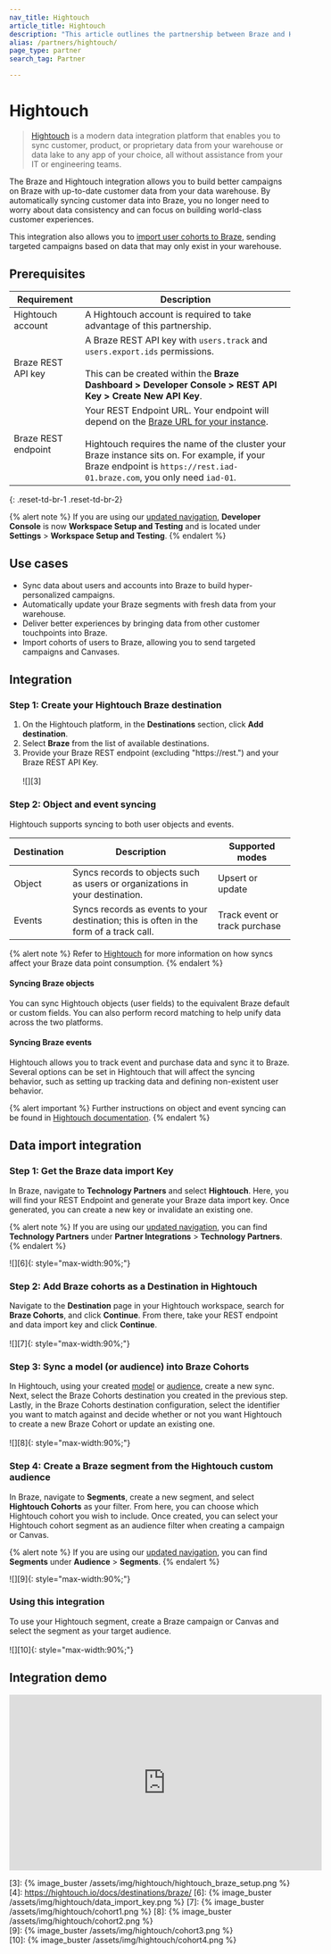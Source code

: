 ```yaml
---
nav_title: Hightouch
article_title: Hightouch
description: "This article outlines the partnership between Braze and Hightouch, a platform to sync your customer data from your warehouse to business tools."
alias: /partners/hightouch/
page_type: partner
search_tag: Partner

---
```


# Hightouch

> [Hightouch][1] is a modern data integration platform that enables you to sync customer, product, or proprietary data from your warehouse or data lake to any app of your choice, all without assistance from your IT or engineering teams.

The Braze and Hightouch integration allows you to build better campaigns on Braze with up-to-date customer data from your data warehouse. By automatically syncing customer data into Braze, you no longer need to worry about data consistency and can focus on building world-class customer experiences. 

This integration also allows you to [import user cohorts to Braze](#data-import-integration), sending targeted campaigns based on data that may only exist in your warehouse.

## Prerequisites

| Requirement | Description |
|---|---|
| Hightouch account | A Hightouch account is required to take advantage of this partnership.
| Braze REST API key | A Braze REST API key with `users.track` and `users.export.ids` permissions. <br><br> This can be created within the **Braze Dashboard > Developer Console > REST API Key > Create New API Key**. |
| Braze REST endpoint  | Your REST Endpoint URL. Your endpoint will depend on the [Braze URL for your instance][2].<br><br>Hightouch requires the name of the cluster your Braze instance sits on. For example, if your Braze endpoint is `https://rest.iad-01.braze.com`, you only need `iad-01`.|
{: .reset-td-br-1 .reset-td-br-2}

{% alert note %}
If you are using our [updated navigation]({{site.baseurl}}/navigation/), **Developer Console** is now **Workspace Setup and Testing** and is located under **Settings** > **Workspace Setup and Testing**.
{% endalert %}

## Use cases

* Sync data about users and accounts into Braze to build hyper-personalized campaigns.
* Automatically update your Braze segments with fresh data from your warehouse.
* Deliver better experiences by bringing data from other customer touchpoints into Braze.
* Import cohorts of users to Braze, allowing you to send targeted campaigns and Canvases. 

## Integration

### Step 1: Create your Hightouch Braze destination

1. On the Hightouch platform, in the **Destinations** section, click **Add destination**.
2. Select **Braze** from the list of available destinations.
3. Provide your Braze REST endpoint (excluding "https://rest.") and your Braze REST API Key.<br><br>![][3]

### Step 2: Object and event syncing

Hightouch supports syncing to both user objects and events.

| Destination | Description | Supported modes |
|---|---|---|
| Object | Syncs records to objects such as users or organizations in your destination.| Upsert or update |
| Events | Syncs records as events to your destination; this is often in the form of a track call. | Track event or track purchase |

{% alert note %}
Refer to [Hightouch](https://hightouch.com/docs/destinations/braze#syncing-and-data-point-consumption) for more information on how syncs affect your Braze data point consumption.
{% endalert %}

#### Syncing Braze objects

You can sync Hightouch objects (user fields) to the equivalent Braze default or custom fields. You can also perform record matching to help unify data across the two platforms.

#### Syncing Braze events

Hightouch allows you to track event and purchase data and sync it to Braze. Several options can be set in Hightouch that will affect the syncing behavior, such as setting up tracking data and defining non-existent user behavior.

{% alert important %}
Further instructions on object and event syncing can be found in [Hightouch documentation](https://hightouch.io/docs/destinations/braze/).
{% endalert %}

## Data import integration

### Step 1: Get the Braze data import Key
In Braze, navigate to **Technology Partners** and select **Hightouch**. Here, you will find your REST Endpoint and generate your Braze data import key. Once generated, you can create a new key or invalidate an existing one.

{% alert note %}
If you are using our [updated navigation]({{site.baseurl}}/navigation/), you can find **Technology Partners** under **Partner Integrations** > **Technology Partners**.
{% endalert %}

![][6]{: style="max-width:90%;"} 

### Step 2: Add Braze cohorts as a Destination in Hightouch
Navigate to the **Destination** page in your Hightouch workspace, search for **Braze Cohorts**, and click **Continue**. From there, take your REST endpoint and data import key and click **Continue**.<br><br>![][7]{: style="max-width:90%;"}

### Step 3: Sync a model (or audience) into Braze Cohorts
In Hightouch, using your created [model](https://hightouch.io/docs/getting-started/create-your-first-sync/#create-a-model) or [audience](https://hightouch.io/docs/audiences/usage/), create a new sync. Next, select the Braze Cohorts destination you created in the previous step. Lastly, in the Braze Cohorts destination configuration, select the identifier you want to match against and decide whether or not you want Hightouch to create a new Braze Cohort or update an existing one.<br><br>![][8]{: style="max-width:90%;"}

### Step 4: Create a Braze segment from the Hightouch custom audience
In Braze, navigate to **Segments**, create a new segment, and select **Hightouch Cohorts** as your filter. From here, you can choose which Hightouch cohort you wish to include. Once created, you can select your Hightouch cohort segment as an audience filter when creating a campaign or Canvas.

{% alert note %}
If you are using our [updated navigation]({{site.baseurl}}/navigation/), you can find **Segments** under **Audience** > **Segments**.
{% endalert %}

![][9]{: style="max-width:90%;"}

### Using this integration
To use your Hightouch segment, create a Braze campaign or Canvas and select the segment as your target audience.<br><br>![][10]{: style="max-width:90%;"}

## Integration demo

<div class="video-container">
    <iframe width="560" height="315" src="https://drive.google.com/file/d/1KQdCwZzV88hXMx7AMWgh8izqkldtNv5p/preview" frameborder="0" allow="accelerometer; autoplay; encrypted-media; gyroscope; picture-in-picture" allowfullscreen></iframe>
</div>

[1]: https://hightouch.io
[2]: {{site.baseurl}}/developer_guide/rest_api/basics/#endpoints
[3]: {% image_buster /assets/img/hightouch/hightouch_braze_setup.png %}
[4]: https://hightouch.io/docs/destinations/braze/
[6]: {% image_buster /assets/img/hightouch/data_import_key.png %} 
[7]: {% image_buster /assets/img/hightouch/cohort1.png %} 
[8]: {% image_buster /assets/img/hightouch/cohort2.png %}  
[9]: {% image_buster /assets/img/hightouch/cohort3.png %}  
[10]: {% image_buster /assets/img/hightouch/cohort4.png %}  
